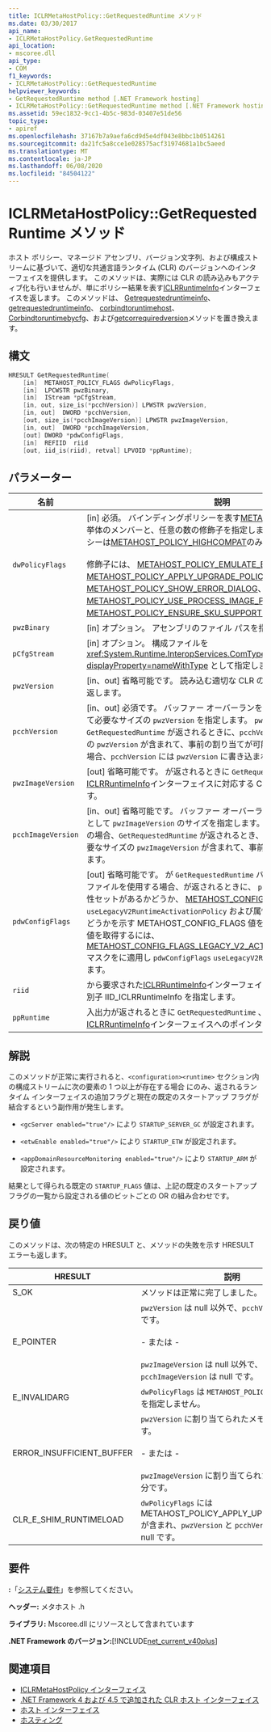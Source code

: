 ```yaml
---
title: ICLRMetaHostPolicy::GetRequestedRuntime メソッド
ms.date: 03/30/2017
api_name:
- ICLRMetaHostPolicy.GetRequestedRuntime
api_location:
- mscoree.dll
api_type:
- COM
f1_keywords:
- ICLRMetaHostPolicy::GetRequestedRuntime
helpviewer_keywords:
- GetRequestedRuntime method [.NET Framework hosting]
- ICLRMetaHostPolicy::GetRequestedRuntime method [.NET Framework hosting]
ms.assetid: 59ec1832-9cc1-4b5c-983d-03407e51de56
topic_type:
- apiref
ms.openlocfilehash: 37167b7a9aefa6cd9d5e4df043e8bbc1b0514261
ms.sourcegitcommit: da21fc5a8cce1e028575acf31974681a1bc5aeed
ms.translationtype: MT
ms.contentlocale: ja-JP
ms.lasthandoff: 06/08/2020
ms.locfileid: "84504122"
---
```

# <a name="iclrmetahostpolicygetrequestedruntime-method"></a>ICLRMetaHostPolicy::GetRequestedRuntime メソッド

ホスト ポリシー、マネージド アセンブリ、バージョン文字列、および構成ストリームに基づいて、適切な共通言語ランタイム (CLR) のバージョンへのインターフェイスを提供します。 このメソッドは、実際には CLR の読み込みもアクティブ化も行いませんが、単にポリシー結果を表す[ICLRRuntimeInfo](iclrruntimeinfo-interface.md)インターフェイスを返します。 このメソッドは、 [Getrequestedruntimeinfo](getrequestedruntimeinfo-function.md)、 [getrequestedruntimeinfo](getrequestedruntimeversion-function.md)、 [corbindtoruntimehost](corbindtoruntimehost-function.md)、 [Corbindtoruntimebycfg](corbindtoruntimebycfg-function.md)、および[getcorrequiredversion](getcorrequiredversion-function.md)メソッドを置き換えます。

## <a name="syntax"></a>構文

```cpp
HRESULT GetRequestedRuntime(
    [in]  METAHOST_POLICY_FLAGS dwPolicyFlags,
    [in]  LPCWSTR pwzBinary,
    [in]  IStream *pCfgStream,
    [in, out, size_is(*pcchVersion)] LPWSTR pwzVersion,
    [in, out]  DWORD *pcchVersion,
    [out, size_is(*pcchImageVersion)] LPWSTR pwzImageVersion,
    [in, out]  DWORD *pcchImageVersion,
    [out] DWORD *pdwConfigFlags,
    [in]  REFIID  riid
    [out, iid_is(riid), retval] LPVOID *ppRuntime);
```

## <a name="parameters"></a>パラメーター

|名前|説明|
|----------|-----------------|
|`dwPolicyFlags`|[in] 必須。 バインディングポリシーを表す[METAHOST_POLICY_FLAGS](metahost-policy-flags-enumeration.md)列挙体のメンバーと、任意の数の修飾子を指定します。 現在使用できるポリシーは[METAHOST_POLICY_HIGHCOMPAT](metahost-policy-flags-enumeration.md)のみです。<br /><br /> 修飾子には、 [METAHOST_POLICY_EMULATE_EXE_LAUNCH](metahost-policy-flags-enumeration.md)、 [METAHOST_POLICY_APPLY_UPGRADE_POLICY](metahost-policy-flags-enumeration.md)、 [METAHOST_POLICY_SHOW_ERROR_DIALOG](metahost-policy-flags-enumeration.md)、 [METAHOST_POLICY_USE_PROCESS_IMAGE_PATH](metahost-policy-flags-enumeration.md)、および[METAHOST_POLICY_ENSURE_SKU_SUPPORTED](metahost-policy-flags-enumeration.md)が含まれます。|
|`pwzBinary`|[in] オプション。 アセンブリのファイル パスを指定します。|
|`pCfgStream`|[in] オプション。 構成ファイルを <xref:System.Runtime.InteropServices.ComTypes.IStream?displayProperty=nameWithType> として指定します。|
|`pwzVersion`|[in、out] 省略可能です。 読み込む適切な CLR のバージョンを指定するか返します。 |
|`pcchVersion`|[in、out] 必須です。 バッファー オーバーランを回避するため、入力として必要なサイズの `pwzVersion` を指定します。 `pwzVersion` が null の場合、`GetRequestedRuntime` が返されるときに、`pcchVersion` には必要なサイズの `pwzVersion` が含まれて、事前の割り当てが可能になります。それ以外の場合、`pcchVersion` には `pwzVersion` に書き込まれる文字数が含まれます。|
|`pwzImageVersion`|[out] 省略可能です。 が返されるときに `GetRequestedRuntime` 、返される[ICLRRuntimeInfo](iclrruntimeinfo-interface.md)インターフェイスに対応する CLR バージョンを格納します。|
|`pcchImageVersion`|[in、out] 省略可能です。 バッファー オーバーランを回避するため、入力として `pwzImageVersion` のサイズを指定します。 `pwzImageVersion` が null の場合、`GetRequestedRuntime` が返されるとき、`pcchImageVersion` には必要なサイズの `pwzImageVersion` が含まれて、事前の割り当てが可能になります。|
|`pdwConfigFlags`|[out] 省略可能です。 が `GetRequestedRuntime` バインドプロセス中に構成ファイルを使用する場合、が返されるときに、 `pdwConfigFlags` 要素に属性セットがあるかどうか、 [METAHOST_CONFIG_FLAGS](metahost-config-flags-enumeration.md) [\<startup>](../../configure-apps/file-schema/startup/startup-element.md) `useLegacyV2RuntimeActivationPolicy` および属性の値が含まれているかどうかを示す METAHOST_CONFIG_FLAGS 値を格納します。 に関連する値を取得するには、 [METAHOST_CONFIG_FLAGS_LEGACY_V2_ACTIVATION_POLICY_MASK](metahost-config-flags-enumeration.md)マスクをに適用し `pdwConfigFlags` `useLegacyV2RuntimeActivationPolicy` ます。|
|`riid`|から要求された[ICLRRuntimeInfo](iclrruntimeinfo-interface.md)インターフェイスのインターフェイス識別子 IID_ICLRRuntimeInfo を指定します。|
|`ppRuntime`|入出力が返されるときに `GetRequestedRuntime` 、対応する[ICLRRuntimeInfo](iclrruntimeinfo-interface.md)インターフェイスへのポインターを格納します。|

## <a name="remarks"></a>解説

このメソッドが正常に実行されると、`<configuration><runtime>` セクション内の構成ストリームに次の要素の 1 つ以上が存在する場合 にのみ、返されるランタイム インターフェイスの追加フラグと現在の既定のスタートアップ フラグが結合するという副作用が発生します。

- `<gcServer enabled="true"/>` により `STARTUP_SERVER_GC` が設定されます。

- `<etwEnable enabled="true"/>` により `STARTUP_ETW` が設定されます。

- `<appDomainResourceMonitoring enabled="true"/>` により `STARTUP_ARM` が設定されます。

結果として得られる既定の `STARTUP_FLAGS` 値は、上記の既定のスタートアップ フラグの一覧から設定される値のビットごとの OR の組み合わせです。

## <a name="return-value"></a>戻り値

このメソッドは、次の特定の HRESULT と、メソッドの失敗を示す HRESULT エラーも返します。

|HRESULT|説明|
|-------------|-----------------|
|S_OK|メソッドは正常に完了しました。|
|E_POINTER|`pwzVersion` は null 以外で、`pcchVersion` は null です。<br /><br /> \- または -<br /><br /> `pwzImageVersion` は null 以外で、`pcchImageVersion` は null です。|
|E_INVALIDARG|`dwPolicyFlags` は `METAHOST_POLICY_HIGHCOMPAT` を指定しません。|
|ERROR_INSUFFICIENT_BUFFER|`pwzVersion` に割り当てられたメモリが不十分です。<br /><br /> \- または -<br /><br /> `pwzImageVersion` に割り当てられたメモリが不十分です。|
|CLR_E_SHIM_RUNTIMELOAD|`dwPolicyFlags` には METAHOST_POLICY_APPLY_UPGRADE_POLICY が含まれ、`pwzVersion` と `pcchVersion` はいずれも null です。|

## <a name="requirements"></a>要件

**:**「[システム要件](../../get-started/system-requirements.md)」を参照してください。

**ヘッダー:** メタホスト .h

**ライブラリ:** Mscoree.dll にリソースとして含まれています

**.NET Framework のバージョン:**[!INCLUDE[net_current_v40plus](../../../../includes/net-current-v40plus-md.md)]

## <a name="see-also"></a>関連項目

- [ICLRMetaHostPolicy インターフェイス](iclrmetahostpolicy-interface.md)
- [.NET Framework 4 および 4.5 で追加された CLR ホスト インターフェイス](clr-hosting-interfaces-added-in-the-net-framework-4-and-4-5.md)
- [ホスト インターフェイス](hosting-interfaces.md)
- [ホスティング](index.md)
